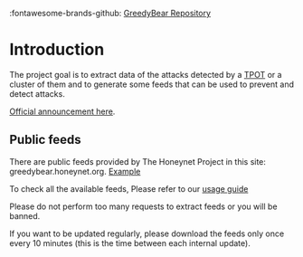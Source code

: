 :fontawesome-brands-github: [GreedyBear Repository](https://github.com/intelowlproject/GreedyBear)

# Introduction

The project goal is to extract data of the attacks detected by a [TPOT](https://github.com/telekom-security/tpotce) or a cluster of them and to generate some feeds that can be used to prevent and detect attacks.

[Official announcement here](https://www.honeynet.org/2021/12/27/new-project-available-greedybear/).

## Public feeds

There are public feeds provided by The Honeynet Project in this site: greedybear.honeynet.org. [Example](https://greedybear.honeynet.org/api/feeds/log4j/all/recent.txt)

To check all the available feeds, Please refer to our [usage guide](https://intelowlproject.github.io/docs/GreedyBear/Usage/)

Please do not perform too many requests to extract feeds or you will be banned.

If you want to be updated regularly, please download the feeds only once every 10 minutes (this is the time between each internal update).
